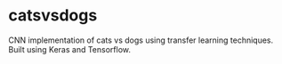 # catsvsdogs

CNN implementation of cats vs dogs using transfer learning techniques. Built using Keras and Tensorflow.
